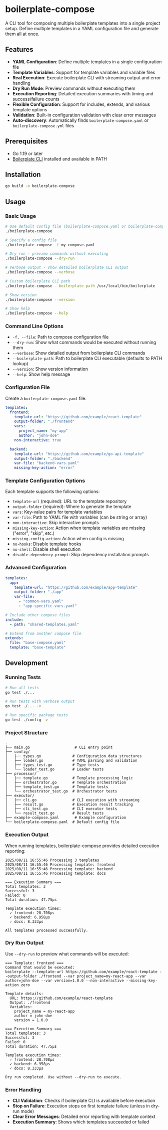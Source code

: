 # boilerplate-compose

A CLI tool for composing multiple boilerplate templates into a single project setup. Define multiple templates in a YAML configuration file and generate them all at once.

## Features

- **YAML Configuration**: Define multiple templates in a single configuration file
- **Template Variables**: Support for template variables and variable files
- **Real Execution**: Execute boilerplate CLI with streaming output and error handling
- **Dry Run Mode**: Preview commands without executing them
- **Execution Reporting**: Detailed execution summaries with timing and success/failure counts
- **Flexible Configuration**: Support for includes, extends, and various template options
- **Validation**: Built-in configuration validation with clear error messages
- **Auto-discovery**: Automatically finds `boilerplate-compose.yaml` or `boilerplate-compose.yml` files

## Prerequisites

- Go 1.19 or later
- [Boilerplate CLI](https://github.com/gruntwork-io/boilerplate) installed and available in PATH

## Installation

```bash
go build -o boilerplate-compose
```

## Usage

### Basic Usage

```bash
# Use default config file (boilerplate-compose.yaml or boilerplate-compose.yml)
./boilerplate-compose

# Specify a config file
./boilerplate-compose -f my-compose.yaml

# Dry run - preview commands without executing
./boilerplate-compose --dry-run

# Verbose output - show detailed boilerplate CLI output
./boilerplate-compose --verbose

# Custom boilerplate CLI path
./boilerplate-compose --boilerplate-path /usr/local/bin/boilerplate

# Show version
./boilerplate-compose --version

# Show help
./boilerplate-compose --help
```

### Command Line Options

- `-f, --file`: Path to compose configuration file
- `--dry-run`: Show what commands would be executed without running them
- `--verbose`: Show detailed output from boilerplate CLI commands
- `--boilerplate-path`: Path to boilerplate CLI executable (defaults to PATH lookup)
- `--version`: Show version information
- `--help`: Show help message

### Configuration File

Create a `boilerplate-compose.yaml` file:

```yaml
templates:
  frontend:
    template-url: "https://github.com/example/react-template"
    output-folder: "./frontend"
    vars:
      project_name: "my-app"
      author: "john-doe"
    non-interactive: true

  backend:
    template-url: "https://github.com/example/go-api-template"
    output-folder: "./backend"
    var-file: "backend-vars.yaml"
    missing-key-action: "error"
```

### Template Configuration Options

Each template supports the following options:

- `template-url` (required): URL to the template repository
- `output-folder` (required): Where to generate the template
- `vars`: Key-value pairs for template variables
- `var-file`: Path to YAML file with variables (can be string or array)
- `non-interactive`: Skip interactive prompts
- `missing-key-action`: Action when template variables are missing ("error", "skip", etc.)
- `missing-config-action`: Action when config is missing
- `no-hooks`: Disable template hooks
- `no-shell`: Disable shell execution
- `disable-dependency-prompt`: Skip dependency installation prompts

### Advanced Configuration

```yaml
templates:
  app:
    template-url: "https://github.com/example/app-template"
    output-folder: "./app"
    var-file:
      - "common-vars.yaml"
      - "app-specific-vars.yaml"

# Include other compose files
include:
  - path: "shared-templates.yaml"

# Extend from another compose file
extends:
  file: "base-compose.yaml"
  template: "base-template"
```

## Development

### Running Tests

```bash
# Run all tests
go test ./...

# Run tests with verbose output
go test ./... -v

# Run specific package tests
go test ./config -v
```

### Project Structure

```
.
├── main.go                    # CLI entry point
├── config/
│   ├── types.go              # Configuration data structures
│   ├── loader.go             # YAML parsing and validation
│   ├── types_test.go         # Type tests
│   └── loader_test.go        # Loader tests
├── processor/
│   ├── template.go           # Template processing logic
│   ├── orchestrator.go       # Template orchestration
│   ├── template_test.go      # Template tests
│   └── orchestrator_test.go  # Orchestrator tests
├── executor/
│   ├── cli.go                # CLI execution with streaming
│   ├── result.go             # Execution result tracking
│   ├── cli_test.go           # CLI executor tests
│   └── result_test.go        # Result tests
├── example-compose.yaml       # Example configuration
└── boilerplate-compose.yaml  # Default config file
```

### Execution Output

When running templates, boilerplate-compose provides detailed execution reporting:

```
2025/08/11 16:55:46 Processing 3 templates
2025/08/11 16:55:46 Processing template: frontend
2025/08/11 16:55:46 Processing template: backend
2025/08/11 16:55:46 Processing template: docs

=== Execution Summary ===
Total templates: 3
Successful: 3
Failed: 0
Total duration: 47.75µs

Template execution times:
  ✓ frontend: 28.708µs
  ✓ backend: 6.958µs
  ✓ docs: 8.333µs

All templates processed successfully.
```

### Dry Run Output

Use `--dry-run` to preview what commands will be executed:

```
=== Template: frontend ===
Command that would be executed:
boilerplate --template-url https://github.com/example/react-template --output-folder ./frontend --var project_name=my-react-app --var author=john-doe --var version=1.0.0 --non-interactive --missing-key-action zero

Template details:
  URL: https://github.com/example/react-template
  Output: ./frontend
  Variables:
    project_name = my-react-app
    author = john-doe
    version = 1.0.0

=== Execution Summary ===
Total templates: 3
Successful: 3
Failed: 0
Total duration: 47.75µs

Template execution times:
  ✓ frontend: 28.708µs
  ✓ backend: 6.958µs
  ✓ docs: 8.333µs

Dry run completed. Use without --dry-run to execute.
```

### Error Handling

- **CLI Validation**: Checks if boilerplate CLI is available before execution
- **Stop on Failure**: Execution stops on first template failure (unless in dry-run mode)
- **Clear Error Messages**: Detailed error reporting with template context
- **Execution Summary**: Shows which templates succeeded or failed
